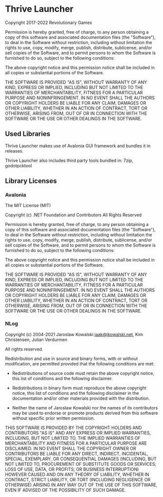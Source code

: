 Thrive Launcher
===============

Copyright 2017-2022 Revolutionary Games

Permission is hereby granted, free of charge, to any person obtaining
a copy of this software and associated documentation files (the
"Software"), to deal in the Software without restriction, including
without limitation the rights to use, copy, modify, merge, publish,
distribute, sublicense, and/or sell copies of the Software, and to
permit persons to whom the Software is furnished to do so, subject to
the following conditions:

The above copyright notice and this permission notice shall be
included in all copies or substantial portions of the Software.

THE SOFTWARE IS PROVIDED "AS IS", WITHOUT WARRANTY OF ANY KIND,
EXPRESS OR IMPLIED, INCLUDING BUT NOT LIMITED TO THE WARRANTIES OF
MERCHANTABILITY, FITNESS FOR A PARTICULAR PURPOSE AND
NONINFRINGEMENT. IN NO EVENT SHALL THE AUTHORS OR COPYRIGHT HOLDERS BE
LIABLE FOR ANY CLAIM, DAMAGES OR OTHER LIABILITY, WHETHER IN AN ACTION
OF CONTRACT, TORT OR OTHERWISE, ARISING FROM, OUT OF OR IN CONNECTION
WITH THE SOFTWARE OR THE USE OR OTHER DEALINGS IN THE SOFTWARE.


Used Libraries
--------------

Thrive Launcher makes use of Avalonia GUI framework and bundles it in
releases.

Thrive Launcher also includes third party tools bundled in:
7zip, godotpcktool


Library Licenses
----------------

### Avalonia

The MIT License (MIT)

Copyright (c) .NET Foundation and Contributors
All Rights Reserved

Permission is hereby granted, free of charge, to any person obtaining a copy
of this software and associated documentation files (the "Software"), to deal
in the Software without restriction, including without limitation the rights
to use, copy, modify, merge, publish, distribute, sublicense, and/or sell
copies of the Software, and to permit persons to whom the Software is
furnished to do so, subject to the following conditions:

The above copyright notice and this permission notice shall be included in all
copies or substantial portions of the Software.

THE SOFTWARE IS PROVIDED "AS IS", WITHOUT WARRANTY OF ANY KIND, EXPRESS OR
IMPLIED, INCLUDING BUT NOT LIMITED TO THE WARRANTIES OF MERCHANTABILITY,
FITNESS FOR A PARTICULAR PURPOSE AND NONINFRINGEMENT. IN NO EVENT SHALL THE
AUTHORS OR COPYRIGHT HOLDERS BE LIABLE FOR ANY CLAIM, DAMAGES OR OTHER
LIABILITY, WHETHER IN AN ACTION OF CONTRACT, TORT OR OTHERWISE, ARISING FROM,
OUT OF OR IN CONNECTION WITH THE SOFTWARE OR THE USE OR OTHER DEALINGS IN THE
SOFTWARE.


### NLog

Copyright (c) 2004-2021 Jaroslaw Kowalski <jaak@jkowalski.net>, Kim Christensen, Julian Verdurmen

All rights reserved.

Redistribution and use in source and binary forms, with or without 
modification, are permitted provided that the following conditions 
are met:

* Redistributions of source code must retain the above copyright notice, 
  this list of conditions and the following disclaimer. 

* Redistributions in binary form must reproduce the above copyright notice,
  this list of conditions and the following disclaimer in the documentation
  and/or other materials provided with the distribution. 

* Neither the name of Jaroslaw Kowalski nor the names of its 
  contributors may be used to endorse or promote products derived from this
  software without specific prior written permission. 

THIS SOFTWARE IS PROVIDED BY THE COPYRIGHT HOLDERS AND CONTRIBUTORS "AS IS"
AND ANY EXPRESS OR IMPLIED WARRANTIES, INCLUDING, BUT NOT LIMITED TO, THE 
IMPLIED WARRANTIES OF MERCHANTABILITY AND FITNESS FOR A PARTICULAR PURPOSE 
ARE DISCLAIMED. IN NO EVENT SHALL THE COPYRIGHT OWNER OR CONTRIBUTORS BE 
LIABLE FOR ANY DIRECT, INDIRECT, INCIDENTAL, SPECIAL, EXEMPLARY, OR 
CONSEQUENTIAL DAMAGES (INCLUDING, BUT NOT LIMITED TO, PROCUREMENT OF
SUBSTITUTE GOODS OR SERVICES; LOSS OF USE, DATA, OR PROFITS; OR BUSINESS 
INTERRUPTION) HOWEVER CAUSED AND ON ANY THEORY OF LIABILITY, WHETHER IN 
CONTRACT, STRICT LIABILITY, OR TORT (INCLUDING NEGLIGENCE OR OTHERWISE) 
ARISING IN ANY WAY OUT OF THE USE OF THIS SOFTWARE, EVEN IF ADVISED OF 
THE POSSIBILITY OF SUCH DAMAGE.
